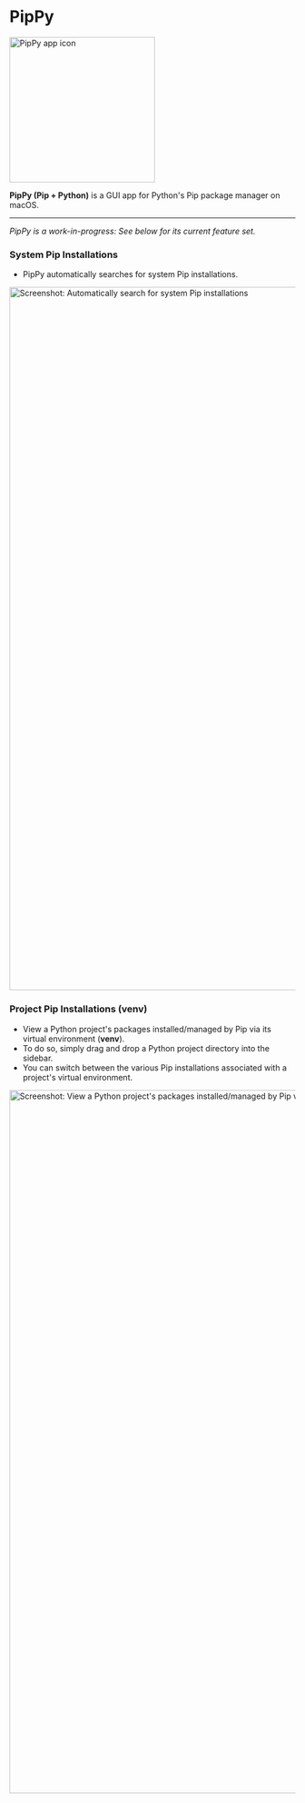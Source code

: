 # PipPy

<img width="256" alt="PipPy app icon" src="https://github.com/user-attachments/assets/861e892e-9cc8-4fcb-9f70-238586e60a3b">

**PipPy (Pip + Python)** is a GUI app for Python's Pip package manager on macOS.

---

*PipPy is a work-in-progress: See below for its current feature set.*

### System Pip Installations
- PipPy automatically searches for system Pip installations.
<img width="1238" alt="Screenshot: Automatically search for system Pip installations" src="https://github.com/user-attachments/assets/c2477a12-974b-4020-828f-737aef47ce03">

### Project Pip Installations (venv)
- View a Python project's packages installed/managed by Pip via its virtual environment (**venv**).
- To do so, simply drag and drop a Python project directory into the sidebar.
- You can switch between the various Pip installations associated with a project's virtual environment.
<img width="1238" alt="Screenshot: View a Python project's packages installed/managed by Pip via its virtual environment" src="https://github.com/user-attachments/assets/74dd9534-0d5f-4eea-af4e-b5c585316302">
